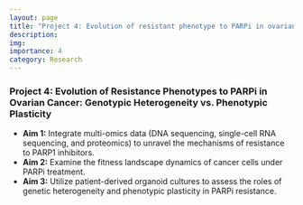 ```yaml
---
layout: page
title: "Project 4: Evolution of resistant phenotype to PARPi in ovarian cancer: genotypic heterogeneity vs phenotypic plasticity"
description: 
img:
importance: 4
category: Research
---
```


### Project 4: Evolution of Resistance Phenotypes to PARPi in Ovarian Cancer: Genotypic Heterogeneity vs. Phenotypic Plasticity
- **Aim 1:** Integrate multi-omics data (DNA sequencing, single-cell RNA sequencing, and proteomics) to unravel the mechanisms of resistance to PARP1 inhibitors.
- **Aim 2:** Examine the fitness landscape dynamics of cancer cells under PARPi treatment.
- **Aim 3:** Utilize patient-derived organoid cultures to assess the roles of genetic heterogeneity and phenotypic plasticity in PARPi resistance.
